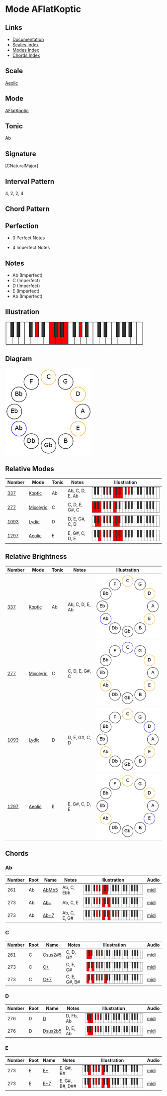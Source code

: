 # Mode AFlatKoptic

## Links

- [Documentation](README.md)
- [Scales Index](Scales.md)
- [Modes Index](Modes.md)
- [Chords Index](Chords.md)

## Scale

[Aeolic](ScaleAeolic.md)

## Mode

[AFlatKoptic](ModeAFlatKoptic.md)

## Tonic

Ab

## Signature

[CNaturalMajor]

## Interval Pattern

4, 2, 2, 4

## Chord Pattern



## Perfection

 - 0 Perfect Notes

 - 4 Imperfect Notes

## Notes

- Ab (Imperfect)
- C (Imperfect)
- D (Imperfect)
- E (Imperfect)
- Ab (Imperfect)

## Illustration

![AFlatKoptic](ModeAFlatKoptic.png)

## Diagram

![AFlatKoptic](CircleModeAFlatKoptic.png)

## Relative Modes

| Number | Mode | Tonic | Notes | Illustration |
|--------|------|-------|-------|--------------|
| [337](https://ianring.com/musictheory/scales/337) | [Koptic](ModeKoptic.md) | Ab | Ab, C, D, E, Ab | ![AFlatKoptic](ModeAFlatKoptic.png) |
| [277](https://ianring.com/musictheory/scales/277) | [Mixolyric](ModeMixolyric.md) | C | C, D, E, G#, C | ![CNaturalMixolyric](ModeCNaturalMixolyric.png) |
| [1093](https://ianring.com/musictheory/scales/1093) | [Lydic](ModeLydic.md) | D | D, E, G#, C, D | ![DNaturalLydic](ModeDNaturalLydic.png) |
| [1297](https://ianring.com/musictheory/scales/1297) | [Aeolic](ModeAeolic.md) | E | E, G#, C, D, E | ![ENaturalAeolic](ModeENaturalAeolic.png) |
## Relative Brightness

| Number | Mode | Tonic | Notes | Illustration |
|--------|------|-------|-------|--------------|
| [337](https://ianring.com/musictheory/scales/337) | [Koptic](ModeKoptic.md) | Ab | Ab, C, D, E, Ab | ![AFlatKoptic](CircleModeAFlatKoptic.png) |
| [277](https://ianring.com/musictheory/scales/277) | [Mixolyric](ModeMixolyric.md) | C | C, D, E, G#, C | ![CNaturalMixolyric](CircleModeCNaturalMixolyric.png) |
| [1093](https://ianring.com/musictheory/scales/1093) | [Lydic](ModeLydic.md) | D | D, E, G#, C, D | ![DNaturalLydic](CircleModeDNaturalLydic.png) |
| [1297](https://ianring.com/musictheory/scales/1297) | [Aeolic](ModeAeolic.md) | E | E, G#, C, D, E | ![ENaturalAeolic](CircleModeENaturalAeolic.png) |

## Chords

### Ab

| Number | Root | Name | Notes | Illustration | Audio |
|--------|------|------|-------|--------------|-------|
| 261 | Ab | [AbMb5](ChordAFlatMajorFlatFifth.md) | Ab, C, Ebb | ![AbMb5](ChordAFlatMajorFlatFifthRootPosition.png) | [midi](ChordAFlatMajorFlatFifthRootPosition.mid) |
| 273 | Ab | [Ab+](ChordAFlatAugmented.md) | Ab, C, E | ![Ab+](ChordAFlatAugmentedRootPosition.png) | [midi](ChordAFlatAugmentedRootPosition.mid) |
| 273 | Ab | [Ab+7](ChordAFlatAugmentedAugmentedSeventh.md) | Ab, C, E, G# | ![Ab+7](ChordAFlatAugmentedAugmentedSeventhRootPosition.png) | [midi](ChordAFlatAugmentedAugmentedSeventhRootPosition.mid) |

### C

| Number | Root | Name | Notes | Illustration | Audio |
|--------|------|------|-------|--------------|-------|
| 261 | C | [Csus2#5](ChordCNaturalSuspendedSecondSharpFifth.md) | C, D, G# | ![Csus2#5](ChordCNaturalSuspendedSecondSharpFifthRootPosition.png) | [midi](ChordCNaturalSuspendedSecondSharpFifthRootPosition.mid) |
| 273 | C | [C+](ChordCNaturalAugmented.md) | C, E, G# | ![C+](ChordCNaturalAugmentedRootPosition.png) | [midi](ChordCNaturalAugmentedRootPosition.mid) |
| 273 | C | [C+7](ChordCNaturalAugmentedAugmentedSeventh.md) | C, E, G#, B# | ![C+7](ChordCNaturalAugmentedAugmentedSeventhRootPosition.png) | [midi](ChordCNaturalAugmentedAugmentedSeventhRootPosition.mid) |

### D

| Number | Root | Name | Notes | Illustration | Audio |
|--------|------|------|-------|--------------|-------|
| 276 | D | [D](ChordDNaturalDiminishedFlatThird.md) | D, Fb, Ab | ![D](ChordDNaturalDiminishedFlatThirdRootPosition.png) | [midi](ChordDNaturalDiminishedFlatThirdRootPosition.mid) |
| 276 | D | [Dsus2b5](ChordDNaturalSuspendedSecondFlatFifth.md) | D, E, Ab | ![Dsus2b5](ChordDNaturalSuspendedSecondFlatFifthRootPosition.png) | [midi](ChordDNaturalSuspendedSecondFlatFifthRootPosition.mid) |

### E

| Number | Root | Name | Notes | Illustration | Audio |
|--------|------|------|-------|--------------|-------|
| 273 | E | [E+](ChordENaturalAugmented.md) | E, G#, B# | ![E+](ChordENaturalAugmentedRootPosition.png) | [midi](ChordENaturalAugmentedRootPosition.mid) |
| 273 | E | [E+7](ChordENaturalAugmentedAugmentedSeventh.md) | E, G#, B#, D## | ![E+7](ChordENaturalAugmentedAugmentedSeventhRootPosition.png) | [midi](ChordENaturalAugmentedAugmentedSeventhRootPosition.mid) |

